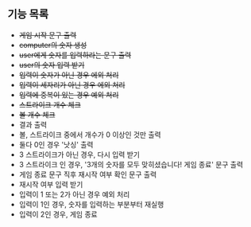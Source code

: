 ## 기능 목록 
- ~~게임 시작 문구 출력~~
- ~~computer의 숫자 생성~~
- ~~user에게 숫자를 입력하라는 문구 출력~~
- ~~user의 숫자 입력 받기~~
- ~~입력이 숫자가 아닌 경우 에외 처리~~
- ~~입력이 세자리가 아닌 경우 에외 처리~~
- ~~입력에 중복이 있는 경우 예외 처리~~
- ~~스트라이크 개수 체크~~
- ~~볼 개수 체크~~
- 결과 출력
- 볼, 스트라이크 중에서 개수가 0 이상인 것만 출력
- 둘다 0인 경우 '낫싱' 출력
- 3 스트라이크가 아닌 경우, 다시 입력 받기
- 3 스트라이크 인 경우, '3개의 숫자를 모두 맞히셨습니다! 게임 종료' 문구 출력
- 게임 종료 문구 직후 재시작 여부 확인 문구 출력
- 재시작 여부 입력 받기
- 입력이 1 또는 2가 아닌 경우 예외 처리
- 입력이 1인 경우, 숫자를 입력하는 부분부터 재실행
- 입력이 2인 경우, 게임 종료